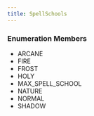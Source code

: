 ```yaml
---
title: SpellSchools
---
```






### Enumeration Members
- ARCANE
- FIRE
- FROST
- HOLY
- MAX\_SPELL\_SCHOOL
- NATURE
- NORMAL
- SHADOW
